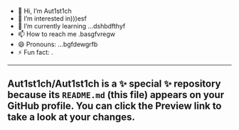 - 👋 Hi, I’m Aut1st1ch 
- 👀 I’m interested in)))esf
- 🌱 I’m currently learning ...dshbdfthyf
- 📫 How to reach me .basgfvregw
- 😄 Pronouns: ...bgfdewgrfb
- ⚡ Fun fact: .
---
Aut1st1ch/Aut1st1ch is a ✨ special ✨ repository because its `README.md` (this file) appears on your GitHub profile.
You can click the Preview link to take a look at your changes.
---
